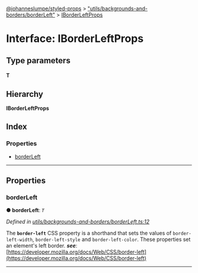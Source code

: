 [@johanneslumpe/styled-props](../README.md) > ["utils/backgrounds-and-borders/borderLeft"](../modules/_utils_backgrounds_and_borders_borderleft_.md) > [IBorderLeftProps](../interfaces/_utils_backgrounds_and_borders_borderleft_.iborderleftprops.md)

# Interface: IBorderLeftProps

## Type parameters
#### T 
## Hierarchy

**IBorderLeftProps**

## Index

### Properties

* [borderLeft](_utils_backgrounds_and_borders_borderleft_.iborderleftprops.md#borderleft)

---

## Properties

<a id="borderleft"></a>

###  borderLeft

**● borderLeft**: *`T`*

*Defined in [utils/backgrounds-and-borders/borderLeft.ts:12](https://github.com/johanneslumpe/styled-props/blob/3abf398/src/utils/backgrounds-and-borders/borderLeft.ts#L12)*

The **`border-left`** CSS property is a shorthand that sets the values of `border-left-width`, `border-left-style` and `border-left-color`. These properties set an element's left border.
*__see__*: [https://developer.mozilla.org/docs/Web/CSS/border-left](https://developer.mozilla.org/docs/Web/CSS/border-left)

___

